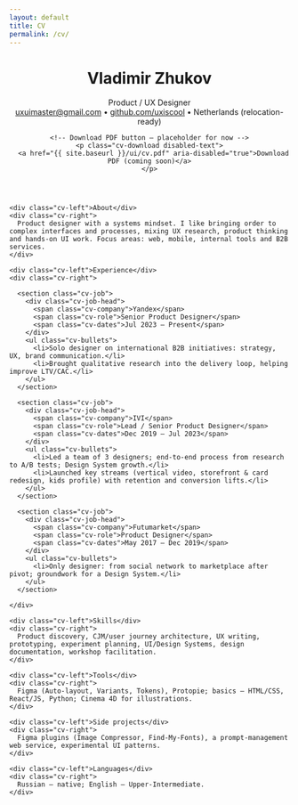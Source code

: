 ```yaml
---
layout: default
title: CV
permalink: /cv/
---
```


<div class="container">
  <!-- Heading and contacts -->
  <header class="cv-head">
    <h1 class="cv-name">Vladimir Zhukov</h1>
    <div class="cv-title">Product / UX Designer</div>
    <div class="cv-contacts">
      <a href="mailto:uxuimaster@gmail.com" class="cv-contact">uxuimaster@gmail.com</a>
      <span class="cv-sep">•</span>
      <a href="https://github.com/uxiscool" class="cv-contact" target="_blank" rel="noopener">github.com/uxiscool</a>
      <span class="cv-sep">•</span>
      <span class="cv-contact">Netherlands (relocation-ready)</span>
    </div>

    <!-- Download PDF button — placeholder for now -->
    <p class="cv-download disabled-text">
      <a href="{{ site.baseurl }}/ui/cv.pdf" aria-disabled="true">Download PDF (coming soon)</a>
    </p>
  </header>

  <!-- CV grid: labels on the left, content on the right -->
  <section class="cv-grid">

    <div class="cv-left">About</div>
    <div class="cv-right">
      Product designer with a systems mindset. I like bringing order to complex interfaces and processes, mixing UX research, product thinking and hands-on UI work. Focus areas: web, mobile, internal tools and B2B services.
    </div>

    <div class="cv-left">Experience</div>
    <div class="cv-right">

      <section class="cv-job">
        <div class="cv-job-head">
          <span class="cv-company">Yandex</span>
          <span class="cv-role">Senior Product Designer</span>
          <span class="cv-dates">Jul 2023 — Present</span>
        </div>
        <ul class="cv-bullets">
          <li>Solo designer on international B2B initiatives: strategy, UX, brand communication.</li>
          <li>Brought qualitative research into the delivery loop, helping improve LTV/CAC.</li>
        </ul>
      </section>

      <section class="cv-job">
        <div class="cv-job-head">
          <span class="cv-company">IVI</span>
          <span class="cv-role">Lead / Senior Product Designer</span>
          <span class="cv-dates">Dec 2019 — Jul 2023</span>
        </div>
        <ul class="cv-bullets">
          <li>Led a team of 3 designers; end-to-end process from research to A/B tests; Design System growth.</li>
          <li>Launched key streams (vertical video, storefront & card redesign, kids profile) with retention and conversion lifts.</li>
        </ul>
      </section>

      <section class="cv-job">
        <div class="cv-job-head">
          <span class="cv-company">Futumarket</span>
          <span class="cv-role">Product Designer</span>
          <span class="cv-dates">May 2017 — Dec 2019</span>
        </div>
        <ul class="cv-bullets">
          <li>Only designer: from social network to marketplace after pivot; groundwork for a Design System.</li>
        </ul>
      </section>

    </div>

    <div class="cv-left">Skills</div>
    <div class="cv-right">
      Product discovery, CJM/user journey architecture, UX writing, prototyping, experiment planning, UI/Design Systems, design documentation, workshop facilitation.
    </div>

    <div class="cv-left">Tools</div>
    <div class="cv-right">
      Figma (Auto-layout, Variants, Tokens), Protopie; basics — HTML/CSS, React/JS, Python; Cinema 4D for illustrations.
    </div>

    <div class="cv-left">Side projects</div>
    <div class="cv-right">
      Figma plugins (Image Compressor, Find-My-Fonts), a prompt-management web service, experimental UI patterns.
    </div>

    <div class="cv-left">Languages</div>
    <div class="cv-right">
      Russian — native; English — Upper-Intermediate.
    </div>

  </section>

  <div class="intro-divider"></div>
</div>

